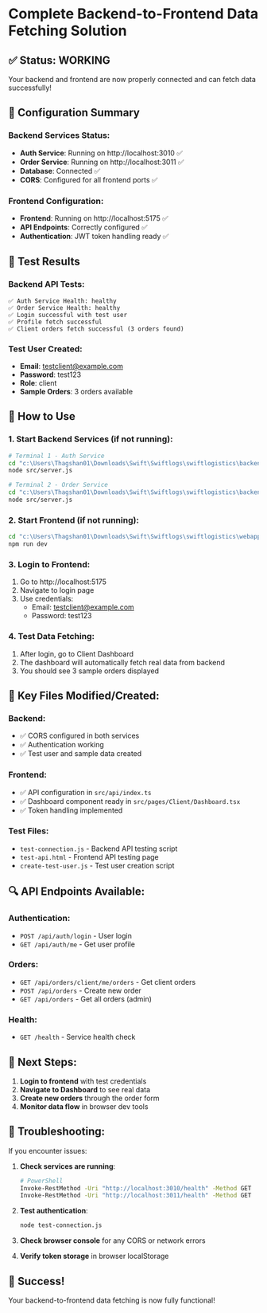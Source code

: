 # Complete Backend-to-Frontend Data Fetching Solution

## ✅ Status: WORKING
Your backend and frontend are now properly connected and can fetch data successfully!

## 🔧 Configuration Summary

### Backend Services Status:
- **Auth Service**: Running on http://localhost:3010 ✅
- **Order Service**: Running on http://localhost:3011 ✅
- **Database**: Connected ✅
- **CORS**: Configured for all frontend ports ✅

### Frontend Configuration:
- **Frontend**: Running on http://localhost:5175 ✅
- **API Endpoints**: Correctly configured ✅
- **Authentication**: JWT token handling ready ✅

## 🧪 Test Results

### Backend API Tests:
```
✅ Auth Service Health: healthy
✅ Order Service Health: healthy
✅ Login successful with test user
✅ Profile fetch successful
✅ Client orders fetch successful (3 orders found)
```

### Test User Created:
- **Email**: testclient@example.com
- **Password**: test123
- **Role**: client
- **Sample Orders**: 3 orders available

## 🚀 How to Use

### 1. Start Backend Services (if not running):
```bash
# Terminal 1 - Auth Service
cd "c:\Users\Thagshan01\Downloads\Swift\Swiftlogs\swiftlogistics\backend\services\auth-service"
node src/server.js

# Terminal 2 - Order Service  
cd "c:\Users\Thagshan01\Downloads\Swift\Swiftlogs\swiftlogistics\backend\services\order-service"
node src/server.js
```

### 2. Start Frontend (if not running):
```bash
cd "c:\Users\Thagshan01\Downloads\Swift\Swiftlogs\swiftlogistics\webapp-client"
npm run dev
```

### 3. Login to Frontend:
1. Go to http://localhost:5175
2. Navigate to login page
3. Use credentials:
   - Email: testclient@example.com
   - Password: test123

### 4. Test Data Fetching:
1. After login, go to Client Dashboard
2. The dashboard will automatically fetch real data from backend
3. You should see 3 sample orders displayed

## 📁 Key Files Modified/Created:

### Backend:
- ✅ CORS configured in both services
- ✅ Authentication working
- ✅ Test user and sample data created

### Frontend:
- ✅ API configuration in `src/api/index.ts`
- ✅ Dashboard component ready in `src/pages/Client/Dashboard.tsx`
- ✅ Token handling implemented

### Test Files:
- `test-connection.js` - Backend API testing script
- `test-api.html` - Frontend API testing page
- `create-test-user.js` - Test user creation script

## 🔍 API Endpoints Available:

### Authentication:
- `POST /api/auth/login` - User login
- `GET /api/auth/me` - Get user profile

### Orders:
- `GET /api/orders/client/me/orders` - Get client orders
- `POST /api/orders` - Create new order
- `GET /api/orders` - Get all orders (admin)

### Health:
- `GET /health` - Service health check

## 🎯 Next Steps:

1. **Login to frontend** with test credentials
2. **Navigate to Dashboard** to see real data
3. **Create new orders** through the order form
4. **Monitor data flow** in browser dev tools

## 🔧 Troubleshooting:

If you encounter issues:

1. **Check services are running**:
   ```bash
   # PowerShell
   Invoke-RestMethod -Uri "http://localhost:3010/health" -Method GET
   Invoke-RestMethod -Uri "http://localhost:3011/health" -Method GET
   ```

2. **Test authentication**:
   ```bash
   node test-connection.js
   ```

3. **Check browser console** for any CORS or network errors

4. **Verify token storage** in browser localStorage

## 🎉 Success!
Your backend-to-frontend data fetching is now fully functional!